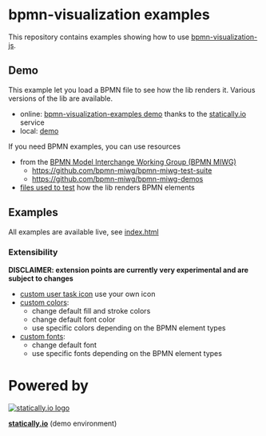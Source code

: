 # bpmn-visualization examples

This repository contains examples showing how to use [bpmn-visualization-js](https://github.com/process-analytics/bpmn-visualization-js).

## Demo

This example let you load a BPMN file to see how the lib renders it. Various versions of the lib are available. 

- online: [bpmn-visualization-examples demo](https://cdn.statically.io/gh/process-analytics/bpmn-visualization-examples/master/demo/index.html)
thanks to the [statically.io](https://statically.io/) service
- local: [demo](./demo) 


If you need BPMN examples, you can use resources 
- from the [BPMN Model Interchange Working Group (BPMN MIWG)](http://www.omgwiki.org/bpmn-miwg)
  - https://github.com/bpmn-miwg/bpmn-miwg-test-suite
  - https://github.com/bpmn-miwg/bpmn-miwg-demos
- [files used to test](./bpmn-files/README.md) how the lib renders BPMN elements

## Examples

All examples are available live, see [index.html](https://cdn.statically.io/gh/process-analytics/bpmn-visualization-examples/master/examples/index.html)

### Extensibility

**DISCLAIMER: extension points are currently very experimental and are subject to changes**

- [custom user task icon](./examples/custom-user-task-icon/README.md) use your own icon
- [custom colors](examples/custom-colors/README.md):
  - change default fill and stroke colors
  - change default font color
  - use specific colors depending on the BPMN element types
- [custom fonts](examples/custom-fonts/README.md):
  - change default font
  - use specific fonts depending on the BPMN element types

# Powered by

[![statically.io logo](https://statically.io/icons/icon-96x96.png "statically.io")](https://statically.io)

**[statically.io](https://statically.io)** (demo environment)
